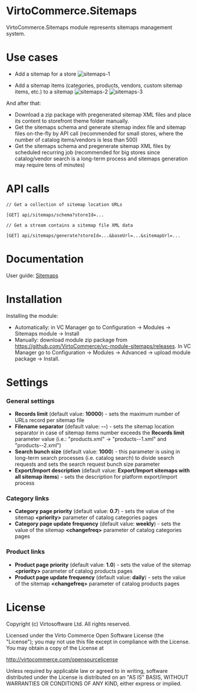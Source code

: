 # VirtoCommerce.Sitemaps
VirtoCommerce.Sitemaps module represents sitemaps management system.

# Use cases
* Add a sitemap for a store
![sitemaps-1](https://cloud.githubusercontent.com/assets/10347112/21457294/d4c051a4-c936-11e6-9580-41b23c6d06fe.png)

* Add a sitemap items (categories, products, vendors, custom sitemap items, etc.) to a sitemap
![sitemaps-2](https://cloud.githubusercontent.com/assets/10347112/21457310/f49e97c4-c936-11e6-9078-0ed84675fa04.png)
![sitemaps-3](https://cloud.githubusercontent.com/assets/10347112/21457327/1d0ef938-c937-11e6-8fda-711b3ad170ce.png)

And after that:
* Download a zip package with pregenerated sitemap XML files and place its content to storefront theme folder manually.  
* Get the sitemaps schema and generate sitemap index file and sitemap files on-the-fly by API call (recommended for small stores, where the number of catalog items/vendors is less than 500)
* Get the sitemaps schema and pregenerate sitemap XML files by scheduled recurring job (recommended for big stores since catalog/vendor search is a long-term process and sitemaps generation may require tens of minutes)

# API calls

```
// Get a collection of sitemap location URLs

[GET] api/sitemaps/schema?storeId=...
```

```
// Get a stream contains a sitemap file XML data

[GET] api/sitemaps/generate?storeId=...&baseUrl=...&sitemapUrl=...
```

# Documentation
User guide: [Sitemaps](http://virtocommerce.com/docs/vc2userguide/sitemaps)

# Installation
Installing the module:
* Automatically: in VC Manager go to Configuration -> Modules -> Sitemaps module -> Install
* Manually: download module zip package from https://github.com/VirtoCommerce/vc-module-sitemaps/releases. In VC Manager go to Configuration -> Modules -> Advanced -> upload module package -> Install.

# Settings
### General settings
* **Records limit** (default value: **10000**) - sets the maximum number of URLs record per sitemap file
* **Filename separator** (default value: **--**) - sets the sitemap location separator in case of sitemap items number exceeds the **Records limit** parameter value (i.e.: "products.xml" -> "products--1.xml" and "products--2.xml")
* **Search bunch size** (default value: **1000**) - this parameter is using in long-term search processes (i.e. catalog search) to divide search requests and sets the search request bunch size parameter
* **Export/Import description** (default value: **Export/Import sitemaps with all sitemap items**) - sets the description for platform export/import process

### Category links
* **Category page priority** (default value: **0.7**) - sets the value of the sitemap **&lt;priority&gt;** parameter of catalog categories pages
* **Category page update frequency** (default value: **weekly**) - sets the value of the sitemap **&lt;changefreq&gt;** parameter of catalog categories pages

### Product links
* **Product page priority** (default value: **1.0**) - sets the value of the sitemap **&lt;priority&gt;** parameter of catalog products pages
* **Product page update frequency** (default value: **daily**) - sets the value of the sitemap **&lt;changefreq&gt;** parameter of catalog products pages

# License
Copyright (c) Virtosoftware Ltd.  All rights reserved.

Licensed under the Virto Commerce Open Software License (the "License"); you
may not use this file except in compliance with the License. You may
obtain a copy of the License at

http://virtocommerce.com/opensourcelicense

Unless required by applicable law or agreed to in writing, software
distributed under the License is distributed on an "AS IS" BASIS,
WITHOUT WARRANTIES OR CONDITIONS OF ANY KIND, either express or
implied.
